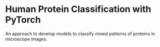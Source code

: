 # Human Protein Classification with PyTorch

An approach to develop models to classify mixed patterns of proteins in microscope images.

